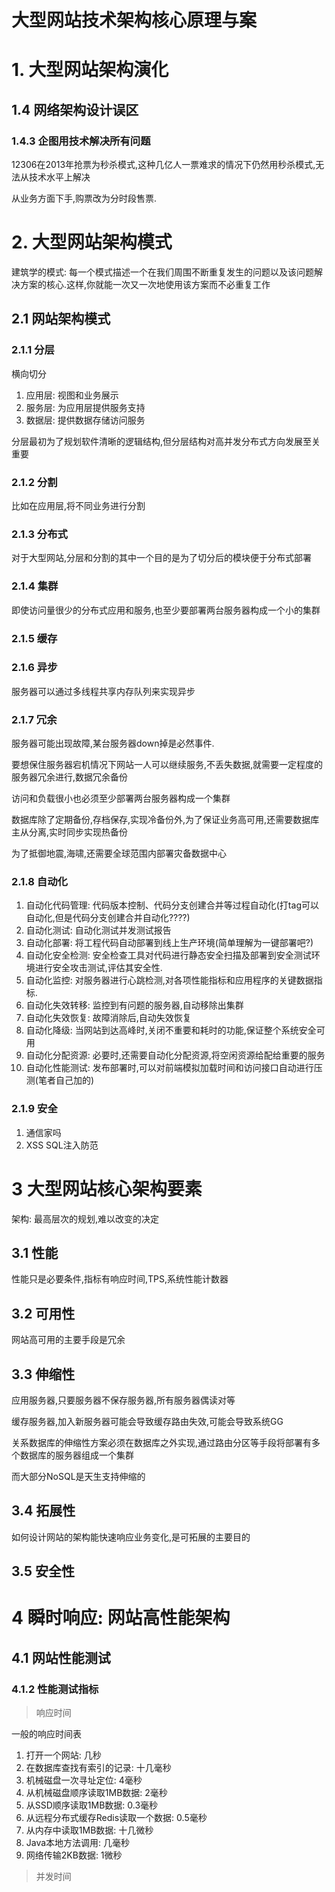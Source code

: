 # 大型网站技术架构核心原理与案

# 1. 大型网站架构演化

## 1.4 网络架构设计误区

### 1.4.3 企图用技术解决所有问题

12306在2013年抢票为秒杀模式,这种几亿人一票难求的情况下仍然用秒杀模式,无法从技术水平上解决

从业务方面下手,购票改为分时段售票.

# 2. 大型网站架构模式

建筑学的模式: 每一个模式描述一个在我们周围不断重复发生的问题以及该问题解决方案的核心.这样,你就能一次又一次地使用该方案而不必重复工作

## 2.1 网站架构模式

### 2.1.1 分层

横向切分

1. 应用层: 视图和业务展示
2. 服务层: 为应用层提供服务支持
3. 数据层: 提供数据存储访问服务

分层最初为了规划软件清晰的逻辑结构,但分层结构对高并发分布式方向发展至关重要

### 2.1.2 分割

比如在应用层,将不同业务进行分割

### 2.1.3 分布式

对于大型网站,分层和分割的其中一个目的是为了切分后的模块便于分布式部署

### 2.1.4 集群

即使访问量很少的分布式应用和服务,也至少要部署两台服务器构成一个小的集群

### 2.1.5 缓存

### 2.1.6 异步

服务器可以通过多线程共享内存队列来实现异步

### 2.1.7 冗余

服务器可能出现故障,某台服务器down掉是必然事件.

要想保住服务器宕机情况下网站一人可以继续服务,不丢失数据,就需要一定程度的服务器冗余进行,数据冗余备份

访问和负载很小也必须至少部署两台服务器构成一个集群

数据库除了定期备份,存档保存,实现冷备份外,为了保证业务高可用,还需要数据库主从分离,实时同步实现热备份

为了抵御地震,海啸,还需要全球范围内部署灾备数据中心

### 2.1.8 自动化

1. 自动化代码管理: 代码版本控制、代码分支创建合并等过程自动化(打tag可以自动化,但是代码分支创建合并自动化????)
2. 自动化测试: 自动化测试并发测试报告
3. 自动化部署: 将工程代码自动部署到线上生产环境(简单理解为一键部署吧?)
4. 自动化安全检测: 安全检查工具对代码进行静态安全扫描及部署到安全测试环境进行安全攻击测试,评估其安全性.
5. 自动化监控: 对服务器进行心跳检测,对各项性能指标和应用程序的关键数据指标.
6. 自动化失效转移: 监控到有问题的服务器,自动移除出集群
7. 自动化失效恢复: 故障消除后,自动失效恢复
8. 自动化降级: 当网站到达高峰时,关闭不重要和耗时的功能,保证整个系统安全可用
9. 自动化分配资源: 必要时,还需要自动化分配资源,将空闲资源给配给重要的服务
10. 自动化性能测试: 发布部署时,可以对前端模拟加载时间和访问接口自动进行压测(笔者自己加的)

### 2.1.9 安全

1. 通信家吗
2. XSS SQL注入防范

# 3 大型网站核心架构要素

架构: 最高层次的规划,难以改变的决定

## 3.1 性能

性能只是必要条件,指标有响应时间,TPS,系统性能计数器

## 3.2 可用性

网站高可用的主要手段是冗余

## 3.3 伸缩性

应用服务器,只要服务器不保存服务器,所有服务器偶读对等

缓存服务器,加入新服务器可能会导致缓存路由失效,可能会导致系统GG

关系数据库的伸缩性方案必须在数据库之外实现,通过路由分区等手段将部署有多个数据库的服务器组成一个集群

而大部分NoSQL是天生支持伸缩的

## 3.4 拓展性

如何设计网站的架构能快速响应业务变化,是可拓展的主要目的

## 3.5 安全性

# 4 瞬时响应: 网站高性能架构

## 4.1 网站性能测试

### 4.1.2 性能测试指标

>响应时间

一般的响应时间表

1. 打开一个网站: 几秒
2. 在数据库查找有索引的记录: 十几毫秒
3. 机械磁盘一次寻址定位: 4毫秒
4. 从机械磁盘顺序读取1MB数据: 2毫秒
5. 从SSD顺序读取1MB数据: 0.3毫秒
6. 从远程分布式缓存Redis读取一个数据: 0.5毫秒
7. 从内存中读取1MB数据: 十几微秒
8. Java本地方法调用: 几毫秒
9. 网络传输2KB数据: 1微秒

>并发时间

